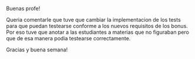 Buenas profe! 

Queria comentarle que tuve que cambiar la implementacion
de los tests para que puedan testearse conforme a los nuevos requisitos de 
los bonus. Por eso tuve que anotar a las estudiantes a materias que no figuraban
pero que de esa manera podia testearse correctamente.



Gracias y buena semana!